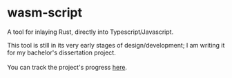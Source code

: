 # wasm-script
A tool for inlaying Rust, directly into Typescript/Javascript.

This tool is still in its very early stages of design/development; I am writing it for my bachelor's dissertation project.
<br><br>
You can track the project's progress [here](https://www.notion.so/Improving-Typescript-through-the-use-of-WebAssembly-e6d41535e69d471a924c433f9f85f938).
